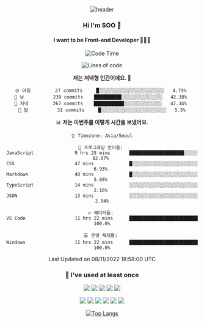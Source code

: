 <div align="center">
  
  ![header](https://capsule-render.vercel.app/api?type=waving&color=auto&height=300&section=header&text=SOO'S%20GITHUB&fontSize=90)
  
   ### Hi I'm SOO 👋
  
   #### I want to be Front-end Developer 👩🏻‍💻
  
   <!--START_SECTION:waka-->
![Code Time](http://img.shields.io/badge/Code%20Time-275%20hrs%202%20mins-blue)

![Lines of code](https://img.shields.io/badge/%EC%A0%80%EB%8A%94%20%EC%97%AC%ED%83%9C%EA%B9%8C%EC%A7%80%20-1%20Million%20%EC%A4%84%EC%9D%98%20%EC%BD%94%EB%93%9C%EB%A5%BC%20%EC%9E%91%EC%84%B1%ED%96%88%EC%96%B4%EC%9A%94.-blue)

**저는 저녁형 인간이에요. 🦉** 

```text
🌞 아침         27 commits     █░░░░░░░░░░░░░░░░░░░░░░░░   4.79% 
🌆 낮　         239 commits    ██████████░░░░░░░░░░░░░░░   42.38% 
🌃 저녁         267 commits    ███████████░░░░░░░░░░░░░░   47.34% 
🌙 밤　         31 commits     █░░░░░░░░░░░░░░░░░░░░░░░░   5.5%

```


📊 **저는 이번주를 이렇게 시간을 보냈어요.** 

```text
⌚︎ Timezone: Asia/Seoul

💬 프로그래밍 언어들: 
JavaScript               9 hrs 25 mins       ████████████████████░░░░░   82.87% 
CSS                      47 mins             █░░░░░░░░░░░░░░░░░░░░░░░░   6.93% 
Markdown                 40 mins             █░░░░░░░░░░░░░░░░░░░░░░░░   5.98% 
TypeScript               14 mins             ░░░░░░░░░░░░░░░░░░░░░░░░░   2.16% 
JSON                     13 mins             ░░░░░░░░░░░░░░░░░░░░░░░░░   2.04%

🔥 에디터들: 
VS Code                  11 hrs 22 mins      █████████████████████████   100.0%

💻 운영 체제들: 
Windows                  11 hrs 22 mins      █████████████████████████   100.0%

```


 Last Updated on 08/11/2022 18:58:00 UTC
<!--END_SECTION:waka-->
  
   ### 🌱 I've used at least once
  
  <img src="https://img.shields.io/badge/React-61DAFB?style=flat-square&logo=React&logoColor=white"/></a>
  <img src="https://img.shields.io/badge/Typescript-3178C6?style=flat-square&logo=TypeScript&logoColor=white"/></a>
  <img src="https://img.shields.io/badge/HTML-E34F26?style=flat-square&logo=html5&logoColor=white"/></a>
  <img src="https://img.shields.io/badge/CSS-1572B6?style=flat-square&logo=css3&logoColor=white"/></a>
  <img src="https://img.shields.io/badge/Node.js-339933?style=flat-square&logo=Node.js&logoColor=white"/></a>
  
  <img src="https://img.shields.io/badge/Express-000000?style=flat-square&logo=Express&logoColor=white"/></a>
  <img src="https://img.shields.io/badge/MongoDB-47A248?style=flat-square&logo=MongoDB&logoColor=white"/></a>
  <img src="https://img.shields.io/badge/Pug-A86454?style=flat-square&logo=Pug&logoColor=white"/></a>
  <img src="https://img.shields.io/badge/Python-3776AB?style=flat-square&logo=Python&logoColor=white"/></a>
  <img src="https://img.shields.io/badge/Java-007396?style=flat-square&logo=Java&logoColor=white"/></a>
  <img src="https://img.shields.io/badge/C-A8B9CC?style=flat-square&logo=C&logoColor=white"/></a>




   [![Top Langs](https://github-readme-stats.vercel.app/api/top-langs/?username=aubepluieh3&layout=compact)](https://github.com/aubepluieh3/github-readme-stats)

</div>
